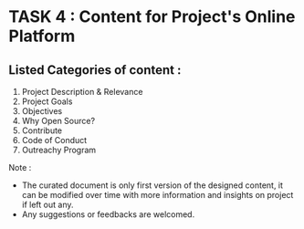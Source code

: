 # TASK 4 : Content for Project's Online Platform 

## Listed Categories of content :

1) Project Description & Relevance
2) Project Goals
3) Objectives
4) Why Open Source?
5) Contribute
6) Code of Conduct
7) Outreachy Program


Note :
- The curated document is only first version of the designed content, it can be modified over time with more information and insights on project if left out any.
- Any suggestions or feedbacks are welcomed.
